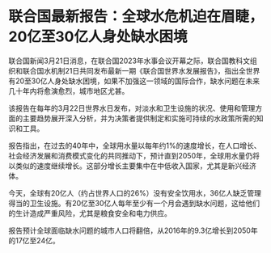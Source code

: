 # 联合国最新报告：全球水危机迫在眉睫，20亿至30亿人身处缺水困境

联合国新闻3月21日消息，在联合国2023年水事会议开幕之际，联合国教科文组织和联合国水机制21日共同发布最新一期《联合国世界水发展报告》，指出全世界有20至30亿人身处缺水困境，如果不加强这一领域的国际合作，缺水问题在未来几十年内将愈演愈烈，城市地区尤甚。

该报告在每年的3月22日世界水日发布，对淡水和卫生设施的状况、使用和管理方面的主要趋势展开深入分析，并为决策者提供制定和实施可持续的水政策所需的知识和工具。

报告指出，在过去的40年中，全球用水量以每年约1%的速度增长，在人口增长、社会经济发展和消费模式变化的共同推动下，预计直到2050年，全球用水量仍将以类似的速度继续增长。这部分增长主要集中在中低收入国家，尤其是新兴经济体。

今天，全球有20亿人（约占世界人口的26%）没有安全饮用水，36亿人缺乏管理得当的卫生设施。有20亿至30亿人每年至少有一个月会遇到缺水问题，这给他们的生计造成严重风险，尤其是粮食安全和电力供应。

报告预计全球面临缺水问题的城市人口将翻倍，从2016年的9.3亿增长到2050年的17亿至24亿。

